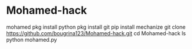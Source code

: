 # Mohamed-hack
mohamed
pkg install python
pkg install git
pip install mechanize
git clone https://github.com/bougrina123/Mohamed-hack.git
cd Mohamed-hack
ls
python mohamed.py
